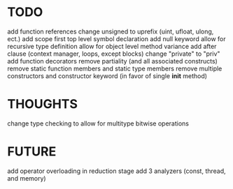 # TODO
add function references
change unsigned to uprefix (uint, ufloat, ulong, ect.)
add scope first top level symbol declaration
add null keyword
allow for recursive type definition
allow for object level method variance
add after clause (context manager, loops, except blocks)
change "private" to "priv"
add function decorators
remove partiality (and all associated constructs)
remove static function members and static type members
remove multiple constructors and constructor keyword (in favor of single __init__ method)

# THOUGHTS
change type checking to allow for multitype bitwise operations

# FUTURE
add operator overloading in reduction stage
add 3 analyzers (const, thread, and memory)
